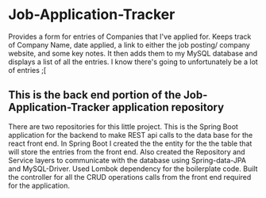 # Job-Application-Tracker
Provides a form for entries of Companies that I've applied for. Keeps track of Company Name, date applied, a link to either the job posting/ company website, and some key notes. It then adds them to my MySQL database and displays a list of all the entries. I know there's going to unfortunately be a lot of entries ;[
                
## This is the back end portion of the Job-Application-Tracker application repository  
There are two repositories for this little project. This is the Spring Boot application for the backend to make REST api calls to the data base for the react front end.
In Spring Boot I created the the entity for the the table that will store the entries from the front end. Also created the Repository and Service layers to communicate with the database using Spring-data-JPA and MySQL-Driver. Used Lombok dependency for the boilerplate code. Built the controller for all the CRUD operations calls from the front end required for the application.  
